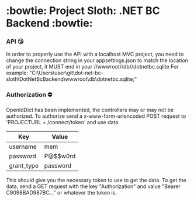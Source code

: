 # :bowtie: Project Sloth: .NET BC Backend :bowtie: 

### API :kissing_heart: 
In order to properly use the API with a localhost MVC project, you need to change the connection 
string in your appsettings.json to match the location of your project, it MUST end in your //wwwroot//db//dotnetbc.sqlite
For example: "C:\\Users\\user\\git\\dot-net-bc-sloth\\DotNetBcBackend\\wwwroot\\db\\dotnetbc.sqlite;"

### Authorization :no_entry: 
OpenIdDict has been implemented, the controllers may or may not be authorized. To authorize send a 
x-www-form-urlencoded POST request to 'PROJECTURL + /connect/token' and use data

Key | Value
------------ | -------------
username | mem
password | P@$$w0rd
grant_type | password

This should give you the necessary token to use to get the data. To get the data, send a GET
request with the key "Authorization" and value "Bearer C9098BAD987BC..." or whatever the token is.